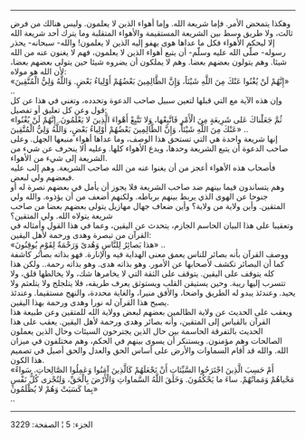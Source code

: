 ------------------------------------------------------------------------

وهكذا يتمحض الأمر. فإما شريعة الله. وإما أهواء الذين لا يعلمون. وليس
هنالك من فرض ثالث، ولا طريق وسط بين الشريعة المستقيمة والأهواء المتقلبة
وما يترك أحد شريعة الله إلا ليحكم الأهواء فكل ما عداها هوى يهفو إليه
الذين لا يعلمون! والله- سبحانه- يحذر رسوله- صلّى الله عليه وسلّم- أن يتبع
أهواء الذين لا يعلمون، فهم لا يغنون عنه من الله شيئا. وهم يتولون بعضهم
بعضا. وهم لا يملكون أن يضروه شيئا حين يتولى بعضهم بعضا، لأن الله هو
مولاه:  
«إِنَّهُمْ لَنْ يُغْنُوا عَنْكَ مِنَ اللَّهِ شَيْئاً، وَإِنَّ الظَّالِمِينَ بَعْضُهُمْ أَوْلِياءُ بَعْضٍ. وَاللَّهُ
وَلِيُّ الْمُتَّقِينَ» ..  
وإن هذه الآية مع التي قبلها لتعين سبيل صاحب الدعوة وتحدده، وتغني في هذا
عن كل قول وعن كل تعليق أو تفصيل:  
«ثُمَّ جَعَلْناكَ عَلى شَرِيعَةٍ مِنَ الْأَمْرِ فَاتَّبِعْها، وَلا تَتَّبِعْ أَهْواءَ الَّذِينَ لا يَعْلَمُونَ.
إِنَّهُمْ لَنْ يُغْنُوا عَنْكَ مِنَ اللَّهِ شَيْئاً، وَإِنَّ الظَّالِمِينَ بَعْضُهُمْ أَوْلِياءُ بَعْضٍ، وَاللَّهُ وَلِيُّ
الْمُتَّقِينَ» ..  
إنها شريعة واحدة هي التي تستحق هذا الوصف، وما عداها أهواء منبعها الجهل.
وعلى صاحب الدعوة أن يتبع الشريعة وحدها، ويدع الأهواء كلها. وعليه ألا
ينحرف عن شيء من الشريعة إلى شيء من الأهواء.  
فأصحاب هذه الأهواء أعجز من أن يغنوا عنه من الله صاحب الشريعة. وهم إلب
عليه فبعضهم ولي لبعض.  
وهم يتساندون فيما بينهم ضد صاحب الشريعة فلا يجوز أن يأمل في بعضهم نصرة
له أو جنوحا عن الهوى الذي يربط بينهم برباطه. ولكنهم أضعف من أن يؤذوه.
والله ولي المتقين. وأين ولاية من ولاية؟ وأين ضعاف جهال مهازيل يتولى
بعضهم بعضا من صاحب شريعة يتولاه الله. ولي المتقين؟  
وتعقيبا على هذا البيان الحاسم الجازم، يتحدث عن اليقين، وعما في هذا القول
وأمثاله في القرآن من تبصرة وهدى ورحمة لأهل اليقين:  
«هذا بَصائِرُ لِلنَّاسِ وَهُدىً وَرَحْمَةٌ لِقَوْمٍ يُوقِنُونَ» ..  
ووصف القرآن بأنه بصائر للناس يعمق معنى الهداية فيه والإنارة. فهو بذاته
بصائر كاشفة كما أن البصائر تكشف لأصحابها عن الأمور. وهو بذاته هدى. وهو
بذاته رحمة.. ولكن هذا كله يتوقف على اليقين. يتوقف على الثقة التي لا
يخامرها شك، ولا يخالطها قلق، ولا تتسرب إليها ريبة. وحين يستيقن القلب
ويستوثق يعرف طريقه، فلا يتلجلج ولا يتلعثم ولا يحيد. وعندئذ يبدو له
الطريق واضحا، والأفق منيرا، والغاية محددة، والنهج مستقيما. وعندئذ يصبح
هذا القرآن له نورا وهدى ورحمة بهذا اليقين.  
ويعقب على الحديث عن ولاية الظالمين بعضهم لبعض وولاية الله للمتقين وعن
طبيعة هذا القرآن بالقياس إلى المتقين، وأنه بصائر وهدى ورحمة لأهل اليقين.
يعقب على هذا الحديث بالتفرقة الحاسمة بين حال الذين يجترحون السيئات وحال
الذين يعملون الصالحات وهم مؤمنون. ويستنكر أن يسوى بينهم في الحكم، وهم
مختلفون في ميزان الله. والله قد أقام السماوات والأرض على أساس الحق
والعدل والحق أصيل في تصميم هذا الكون.  
«أَمْ حَسِبَ الَّذِينَ اجْتَرَحُوا السَّيِّئاتِ أَنْ نَجْعَلَهُمْ كَالَّذِينَ آمَنُوا وَعَمِلُوا الصَّالِحاتِ.
سَواءً مَحْياهُمْ وَمَماتُهُمْ. ساءَ ما يَحْكُمُونَ. وَخَلَقَ اللَّهُ السَّماواتِ وَالْأَرْضَ بِالْحَقِّ،
وَلِتُجْزى كُلُّ نَفْسٍ بِما كَسَبَتْ وَهُمْ لا يُظْلَمُونَ»  
..

------------------------------------------------------------------------

الجزء: 5 ¦ الصفحة: 3229
